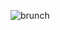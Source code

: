 

![brunch](https://github.com/ericafor/recipe/assets/112059945/f56c4f8e-c7bd-448d-aa3d-c1f64d5751bf)

